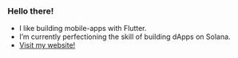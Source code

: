 ### Hello there!



- I like building mobile-apps with Flutter.
- I’m currently perfectioning the skill of building dApps on Solana.
- [Visit my website!](https://maruthan.ch)



